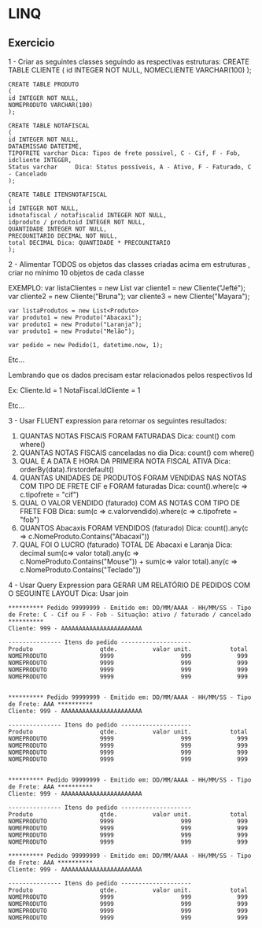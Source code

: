 # LINQ
## Exercicio

1 - Criar as seguintes classes seguindo as respectivas estruturas:
	CREATE TABLE CLIENTE
	(
  	id INTEGER NOT NULL,
  	NOMECLIENTE VARCHAR(100)
	);

	CREATE TABLE PRODUTO
	(
  	id INTEGER NOT NULL,
  	NOMEPRODUTO VARCHAR(100)
	);

	CREATE TABLE NOTAFISCAL
	(
  	id INTEGER NOT NULL,
  	DATAEMISSAO DATETIME,
  	TIPOFRETE varchar Dica: Tipos de frete possível, C - Cif, F - Fob,
  	idcliente INTEGER,
  	Status varchar     Dica: Status possíveis, A - Ativo, F - Faturado, C - Cancelado
	);

	CREATE TABLE ITENSNOTAFISCAL
	(
  	id INTEGER NOT NULL,
  	idnotafiscal / notafiscalid INTEGER NOT NULL,
  	idproduto / produtoid INTEGER NOT NULL,
  	QUANTIDADE INTEGER NOT NULL,
  	PRECOUNITARIO DECIMAL NOT NULL,
  	total DECIMAL Dica: QUANTIDADE * PRECOUNITARIO
	);

2 - Alimentar TODOS os objetos das classes criadas acima em estruturas <List>, criar no mínimo 10 objetos de cada classe

EXEMPLO:
	var listaClientes = new List<Clientes>
	var cliente1 = new Cliente("Jefté");
	var cliente2 = new Cliente("Bruna");
	var cliente3 = new Cliente("Mayara");

	var listaProdutos = new List<Produto>
	var produto1 = new Produto("Abacaxi");
	var produto1 = new Produto("Laranja");
	var produto1 = new Produto("Melão");

	var pedido = new Pedido(1, datetime.now, 1);

Etc...

Lembrando que os dados precisam estar relacionados pelos respectivos Id

Ex: 
Cliente.Id = 1
NotaFiscal.IdCliente = 1

Etc...

3 - Usar FLUENT expression para retornar os seguintes resultados:
1) QUANTAS NOTAS FISCAIS FORAM FATURADAS Dica: count() com where()
1) QUANTAS NOTAS FISCAIS canceladas no dia Dica: count() com where()
2) QUAL É A DATA E HORA DA PRIMEIRA NOTA FISCAL ATIVA Dica: orderBy(data).firstordefault()
3) QUANTAS UNIDADES DE PRODUTOS FORAM VENDIDAS NAS NOTAS COM TIPO DE FRETE CIF e FORAM faturadas Dica: count().where(c => c.tipofrete = "cif")
4) QUAL O VALOR VENDIDO (faturado) COM AS NOTAS COM TIPO DE FRETE FOB  Dica: sum(c => c.valorvendido).where(c => c.tipofrete = "fob")
5) QUANTOS Abacaxis FORAM VENDIDOS (faturado)  Dica: count().any(c => c.NomeProduto.Contains("Abacaxi"))
6) QUAL FOI O LUCRO (faturado) TOTAL DE Abacaxi e Laranja Dica: decimal sum(c=> valor total).any(c => c.NomeProduto.Contains("Mouse")) + sum(c=> valor total).any(c => c.NomeProduto.Contains("Teclado"))

4 - Usar Query Expression para GERAR UM RELATÓRIO DE PEDIDOS COM O SEGUINTE LAYOUT Dica: Usar join

	********** Pedido 99999999 - Emitido em: DD/MM/AAAA - HH/MM/SS - Tipo de Frete: C - Cif ou F - Fob - Situação: ativo / faturado / cancelado **********
	Cliente: 999 - AAAAAAAAAAAAAAAAAAAAAAA

	--------------- Itens do pedido --------------------
	Produto                   qtde.          valor unit.           total
	NOMEPRODUTO               9999                   999             999
	NOMEPRODUTO               9999                   999             999
	NOMEPRODUTO               9999                   999             999
	NOMEPRODUTO               9999                   999             999


	********** Pedido 99999999 - Emitido em: DD/MM/AAAA - HH/MM/SS - Tipo de Frete: AAA **********
	Cliente: 999 - AAAAAAAAAAAAAAAAAAAAAAA

	--------------- Itens do pedido --------------------
	Produto                   qtde.          valor unit.           total
	NOMEPRODUTO               9999                   999             999
	NOMEPRODUTO               9999                   999             999
	NOMEPRODUTO               9999                   999             999
	NOMEPRODUTO               9999                   999             999


	********** Pedido 99999999 - Emitido em: DD/MM/AAAA - HH/MM/SS - Tipo de Frete: AAA **********
	Cliente: 999 - AAAAAAAAAAAAAAAAAAAAAAA

	--------------- Itens do pedido --------------------
	Produto                   qtde.          valor unit.           total
	NOMEPRODUTO               9999                   999             999
	NOMEPRODUTO               9999                   999             999
	NOMEPRODUTO               9999                   999             999
	NOMEPRODUTO               9999                   999             999

	********** Pedido 99999999 - Emitido em: DD/MM/AAAA - HH/MM/SS - Tipo de Frete: AAA **********
	Cliente: 999 - AAAAAAAAAAAAAAAAAAAAAAA

	--------------- Itens do pedido --------------------
	Produto                   qtde.          valor unit.           total
	NOMEPRODUTO               9999                   999             999
	NOMEPRODUTO               9999                   999             999
	NOMEPRODUTO               9999                   999             999
	NOMEPRODUTO               9999                   999             999